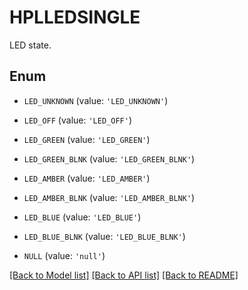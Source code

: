 # HPLLEDSINGLE

LED state.

## Enum

* `LED_UNKNOWN` (value: `'LED_UNKNOWN'`)

* `LED_OFF` (value: `'LED_OFF'`)

* `LED_GREEN` (value: `'LED_GREEN'`)

* `LED_GREEN_BLNK` (value: `'LED_GREEN_BLNK'`)

* `LED_AMBER` (value: `'LED_AMBER'`)

* `LED_AMBER_BLNK` (value: `'LED_AMBER_BLNK'`)

* `LED_BLUE` (value: `'LED_BLUE'`)

* `LED_BLUE_BLNK` (value: `'LED_BLUE_BLNK'`)

* `NULL` (value: `'null'`)

[[Back to Model list]](../README.md#documentation-for-models) [[Back to API list]](../README.md#documentation-for-api-endpoints) [[Back to README]](../README.md)


